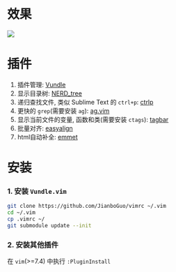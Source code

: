 # 效果

<img src="http://7xir1p.com1.z0.glb.clouddn.com/vim_screenshot.png">

# 插件

1. 插件管理: [Vundle](https://github.com/gmarik/Vundle.vim)
1. 显示目录树: [NERD_tree](https://github.com/scrooloose/nerdtree)
1. 递归查找文件, 类似 Sublime Text 的 `ctrl+p`: [ctrlp](https://github.com/kien/ctrlp.vim)
1. 更快的 `grep`(需要安装 `ag`): [ag.vim](https://github.com/mattn/emmet-vim)
1. 显示当前文件的变量, 函数和类(需要安装 `ctags`): [tagbar](https://github.com/majutsushi/tagbar)
1. 批量对齐: [easyalign](https://github.com/junegunn/vim-easy-align)
1. html自动补全: [emmet](https://github.com/mattn/emmet-vim)

# 安装

### 1. 安装 `Vundle.vim`
```bash
git clone https://github.com/JianboGuo/vimrc ~/.vim
cd ~/.vim
cp .vimrc ~/
git submodule update --init
```

### 2. 安装其他插件
在 `vim`(>=7.4) 中执行 `:PluginInstall`
